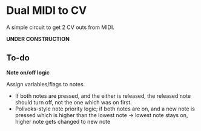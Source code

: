 # Dual MIDI to CV

A simple circuit to get 2 CV outs from MIDI.

**UNDER CONSTRUCTION**

## To-do

**Note on/off logic**

Assign variables/flags to notes.

  * If both notes are pressed, and the either is released, the released note should turn off, not the one which was on first.
  * Polivoks-style note priority logic; if both notes are on, and a new note is pressed which is higher than the lowest note -> lowest note stays on, higher note gets changed to new note